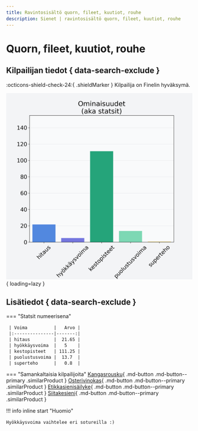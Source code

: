 ```yaml
---
title: Ravintosisältö quorn, fileet, kuutiot, rouhe
description: Sienet | ravintosisältö quorn, fileet, kuutiot, rouhe
---
```


# Quorn, fileet, kuutiot, rouhe


## Kilpailijan tiedot { data-search-exclude }

:octicons-shield-check-24:{ .shieldMarker } Kilpailija on Finelin hyväksymä.

![Quorn, fileet, kuutiot, rouhe](./images/quorn-fileet-kuutiot-rouhe.png){ loading=lazy }

## Lisätiedot { data-search-exclude }
=== "Statsit numeerisena"

     | Voima          |   Arvo |
     |:---------------|-------:|
     | hitaus         |  21.65 |
     | hyökkäysvoima  |   5    |
     | kestopisteet   | 111.25 |
     | puolustusvoima |  13.7  |
     | superteho      |   0.8  |

=== "Samankaltaisia kilpailijoita"
    [Kangasrousku](/kangasrousku){ .md-button .md-button--primary .similarProduct }
    [Osterivinokas](/osterivinokas){ .md-button .md-button--primary .similarProduct }
    [Etikkasienisäilyke](/etikkasienisailyke){ .md-button .md-button--primary .similarProduct }
    [Siitakesieni](/siitakesieni){ .md-button .md-button--primary .similarProduct }

!!! info inline start "Huomio"

    Hyökkäysvoima vaihtelee eri sotureilla :)
